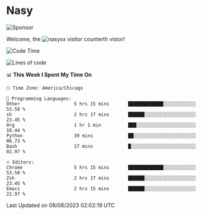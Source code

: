 # Nasy

<!--
<p align="center">
<img height="200" src="https://github-readme-stats.vercel.app/api?username=nasyxx&count_private=true&show_icons=true&theme=dracula&include_all_commits=true"/>
<img height="200" src="https://github-readme-stats.vercel.app/api/top-langs/?username=nasyxx&theme=dracula&hide=html,jupyter+notebook&count_private=true&show_icons=true"/>
</p>

  
----------------
-->

![Sponsor](https://img.shields.io/static/v1.svg?label=Sponsor&message=%E2%9D%A4&logo=GitHub&style=flat&color=pink)
 
Welcome, the ![nasyxx visitor counter](https://count.getloli.com/get/@nasyxx?theme=rule34)th vistor!
 
<!--START_SECTION:waka-->
![Code Time](http://img.shields.io/badge/Code%20Time-3%2C556%20hrs%2028%20mins-blue)

![Lines of code](https://img.shields.io/badge/From%20Hello%20World%20I%27ve%20Written-6.3%20million%20lines%20of%20code-blue)

📊 **This Week I Spent My Time On** 

```text
🕑︎ Time Zone: America/Chicago

💬 Programming Languages: 
Other                    5 hrs 15 mins       █████████████░░░░░░░░░░░░   53.58 % 
sh                       2 hrs 17 mins       ██████░░░░░░░░░░░░░░░░░░░   23.45 % 
Org                      1 hr 1 min          ███░░░░░░░░░░░░░░░░░░░░░░   10.44 % 
Python                   39 mins             ██░░░░░░░░░░░░░░░░░░░░░░░   06.73 % 
Bash                     17 mins             █░░░░░░░░░░░░░░░░░░░░░░░░   02.97 % 

🔥 Editors: 
Chrome                   5 hrs 15 mins       █████████████░░░░░░░░░░░░   53.58 % 
Zsh                      2 hrs 17 mins       ██████░░░░░░░░░░░░░░░░░░░   23.45 % 
Emacs                    2 hrs 15 mins       ██████░░░░░░░░░░░░░░░░░░░   22.97 % 
```


 Last Updated on 08/06/2023 02:02:19 UTC
<!--END_SECTION:waka-->

<!-- ![visitors](https://visitor-badge.laobi.icu/badge?page_id=nasyxx.nasyxx) -->
